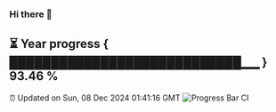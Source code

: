 ### Hi there 👋
⏳ Year progress { ████████████████████████████▁▁ } 93.46 %
---
⏰ Updated on Sun, 08 Dec 2024 01:41:16 GMT
![Progress Bar CI](https://github.com/liununu/liununu/workflows/Progress%20Bar%20CI/badge.svg)

